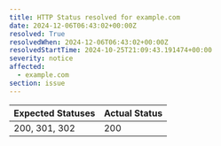 ```yaml
---
title: HTTP Status resolved for example.com
date: 2024-12-06T06:43:02+00:00Z
resolved: True
resolvedWhen: 2024-12-06T06:43:02+00:00Z
resolvedStartTime: 2024-10-25T21:09:43.191474+00:00
severity: notice
affected:
  - example.com
section: issue
---
```


| Expected Statuses | Actual Status  |
|-------------------|----------------|
| 200, 301, 302 | 200 |
